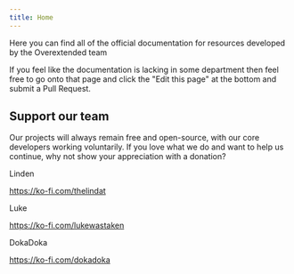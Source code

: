 ```yaml
---
title: Home
---
```


Here you can find all of the official documentation for resources developed by the Overextended team

If you feel like the documentation is lacking in some department then feel free to go onto that page
and click the "Edit this page" at the bottom and submit a Pull Request.

## Support our team

Our projects will always remain free and open-source, with our core developers working voluntarily.
If you love what we do and want to help us continue, why not show your appreciation with a donation?

<div style={{paddingLeft:"50px", lineHeight:"20px", background:"url('https://avatars.githubusercontent.com/u/65407488?s=70&v=4') no-repeat left", backgroundSize:"40px"}}>
Linden

https://ko-fi.com/thelindat

</div>

<div style={{paddingLeft:"50px", lineHeight:"20px", background:"url('https://avatars.githubusercontent.com/u/39926192?s=120&v=4') no-repeat left", backgroundSize:"40px"}}>
Luke

https://ko-fi.com/lukewastaken

</div>

<div style={{paddingLeft:"50px", lineHeight:"20px", background:"url('https://avatars.githubusercontent.com/u/31368547?s=120&v=4') no-repeat left", backgroundSize:"40px"}}>
DokaDoka

https://ko-fi.com/dokadoka

</div>
